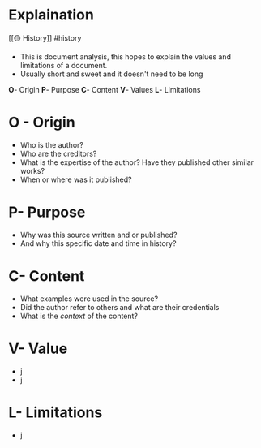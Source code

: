 # Explaination 
[[🟡 History]] #history 

- This is document analysis, this hopes to explain the values and limitations of a document. 
- Usually short and sweet and it doesn't need to be long 

**O**- Origin
**P**- Purpose 
**C**- Content 
**V**- Values 
**L**- Limitations 


# O - Origin 

- Who is the author? 
- Who are the creditors?
- What is the expertise of the author? Have they published other similar works?
- When or where was it published?


# P- Purpose 

- Why was this source written and or published? 
- And why this specific date and time in history?


# C- Content 

- What examples were used in the source?
- Did the author refer to others and what are their credentials 
- What is the *context* of the content?


# V- Value 

- j
- j


# L- Limitations 

- j